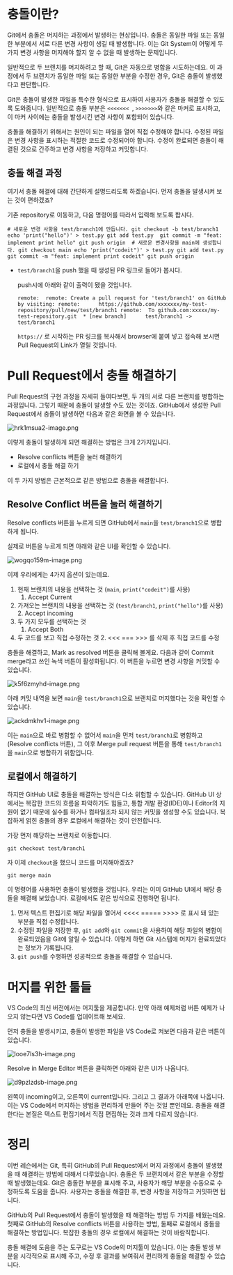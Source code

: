 # 충돌이란?

Git에서 충돌은 머지하는 과정에서 발생하는 현상입니다. 충돌은 동일한 파일 또는 동일한 부분에서 서로 다른 변경 사항이 생길 때 발생합니다. 이는 Git System이 어떻게 두 가지 변경 사항을 머지해야 할지 알 수 없을 때 발생하는 문제입니다.

일반적으로 두 브랜치를 머지하려고 할 때, Git은 자동으로 병합을 시도하는데요. 이 과정에서 두 브랜치가 동일한 파일 또는 동일한 부분을 수정한 경우, Git은 충돌이 발생했다고 판단합니다.

Git은 충돌이 발생한 파일을 특수한 형식으로 표시하여 사용자가 충돌을 해결할 수 있도록 도와줍니다. 일반적으로 충돌 부분은 `<<<<<<< `, `>>>>>>>`와 같은 마커로 표시하고, 이 마커 사이에는 충돌을 발생시킨 변경 사항이 포함되어 있습니다.

충돌을 해결하기 위해서는 원인이 되는 파일을 열어 직접 수정해야 합니다. 수정된 파일은 변경 사항을 표시하는 적절한 코드로 수정되어야 합니다. 수정이 완료되면 충돌이 해결된 것으로 간주하고 변경 사항을 저장하고 커밋합니다.

## 충돌 해결 과정

여기서 충돌 해결에 대해 간단하게 설명드리도록 하겠습니다. 먼저 충돌을 발생시켜 보는 것이 편하겠죠?

기존 repository로 이동하고, 다음 명령어를 따라서 입력해 보도록 합시다.

`# 새로운 변경 사항을 test/branch1에 만듭니다. git checkout -b test/branch1 echo 'print("hello")' > test.py git add test.py  git commit -m "feat: implement print hello" git push origin  # 새로운 변경사항을 main에 생성합니다. git checkout main echo 'print("codeit")' > test.py git add test.py git commit -m "feat: implement print codeit" git push origin`

- `test/branch1`을 push 했을 때 생성된 PR 링크로 들어가 봅시다.
    
    push시에 아래와 같이 출력이 됐을 것입니다.
    
    `remote:  remote: Create a pull request for 'test/branch1' on GitHub by visiting: remote:      https://github.com/xxxxxxx/my-test-repository/pull/new/test/branch1 remote:  To github.com:xxxxx/my-test-repository.git  * [new branch]      test/branch1 -> test/branch1`
    
    `https://` 로 시작하는 PR 링크를 복사해서 browser에 붙여 넣고 접속해 보시면 Pull Request의 Link가 열릴 것입니다.
    

# Pull Request에서 충돌 해결하기

Pull Request의 구현 과정을 자세히 들여다보면, 두 개의 서로 다른 브랜치를 병합하는 과정입니다. 그렇기 때문에 충돌이 발생할 수도 있는 것이죠. GitHub에서 생성한 Pull Request에서 충돌이 발생하면 다음과 같은 화면을 볼 수 있습니다.

![hrk1msua2-image.png](https://bakey-api.codeit.kr/api/files/resource?root=static&seqId=6650&version=&directory=hrk1msua2-image.png&name=hrk1msua2-image.png)

이렇게 충돌이 발생하게 되면 해결하는 방법은 크게 2가지입니다.

- Resolve conflicts 버튼을 눌러 해결하기
- 로컬에서 충돌 해결 하기

이 두 가지 방법은 근본적으로 같은 방법으로 충돌을 해결합니다.

## Resolve Conflict 버튼을 눌러 해결하기

Resolve conflicts 버튼을 누르게 되면 GitHub에서 `main`을 `test/branch1`으로 병합하게 됩니다.

실제로 버튼을 누르게 되면 아래와 같은 UI를 확인할 수 있습니다.

![wogqo159m-image.png](https://bakey-api.codeit.kr/api/files/resource?root=static&seqId=6650&version=&directory=wogqo159m-image.png&name=wogqo159m-image.png)

이제 우리에게는 4가지 옵션이 있는데요.

1. 현재 브랜치의 내용을 선택하는 것 (`main`, `print("codeit")`를 사용)
    1. Accept Current
2. 가져오는 브랜치의 내용을 선택하는 것 (`test/branch1`, `print("hello")`를 사용)
    2. Accept incoming
3. 두 가지 모두를 선택하는 것
    1. Accept Both
4. 두 코드를 보고 직접 수정하는 것
    2. <<< === >>> 를 삭제 후 직접 코드를 수정

충돌을 해결하고, Mark as resolved 버튼을 클릭해 볼게요. 다음과 같이 Commit merge라고 쓰인 녹색 버튼이 활성화됩니다. 이 버튼을 누르면 변경 사항을 커밋할 수 있습니다.

![k5f6zmyhd-image.png](https://bakey-api.codeit.kr/api/files/resource?root=static&seqId=6650&version=&directory=k5f6zmyhd-image.png&name=k5f6zmyhd-image.png)

아래 커밋 내역을 보면 `main`을 `test/branch1`으로 브랜치로 머지했다는 것을 확인할 수 있습니다.

![ackdmkhv1-image.png](https://bakey-api.codeit.kr/api/files/resource?root=static&seqId=6650&version=&directory=ackdmkhv1-image.png&name=ackdmkhv1-image.png)

이는 `main`으로 바로 병합할 수 없어서 `main`을 먼저 `test/branch1`로 병합하고(Resolve conflicts 버튼), 그 이후 Merge pull request 버튼을 통해 `test/branch1`을 `main`으로 병합하기 위함입니다.

## 로컬에서 해결하기

하지만 GitHub UI로 충돌을 해결하는 방식은 다소 위험할 수 있습니다. GitHub UI 상에서는 복잡한 코드의 흐름을 파악하기도 힘들고, 통합 개발 환경(IDE)이나 Editor의 지원이 없기 때문에 실수를 하거나 컴파일조차 되지 않는 커밋을 생성할 수도 있습니다. 복잡하게 얽힌 충돌의 경우 로컬에서 해결하는 것이 안전합니다.

가장 먼저 해당하는 브랜치로 이동합니다.

`git checkout test/branch1`

자 이제 `checkout`을 했으니 코드를 머지해야겠죠?

`git merge main`

이 명령어를 사용하면 충돌이 발생했을 것입니다. 우리는 이미 GitHub UI에서 해당 충돌을 해결해 보았습니다. 로컬에서도 같은 방식으로 진행하면 됩니다.

1. 먼저 텍스트 편집기로 해당 파일을 열어서 <<<< ===== >>>> 로 표시 돼 있는 부분을 직접 수정합니다.
2. 수정된 파일을 저장한 후, `git add`와 `git commit`을 사용하여 해당 파일의 병합이 완료되었음을 Git에 알릴 수 있습니다. 이렇게 하면 Git 시스템에 머지가 완료되었다는 정보가 기록됩니다.
3. `git push`를 수행하면 성공적으로 충돌을 해결할 수 있습니다.

# 머지를 위한 툴들

VS Code의 최신 버전에서는 머지툴을 제공합니다. 만약 아래 예제처럼 버튼 예제가 나오지 않는다면 VS Code를 업데이트해 보세요.

먼저 충돌을 발생시키고, 충돌이 발생한 파일을 VS Code로 켜보면 다음과 같은 버튼이 있습니다.

![looe7ls3h-image.png](https://bakey-api.codeit.kr/api/files/resource?root=static&seqId=6650&version=&directory=looe7ls3h-image.png&name=looe7ls3h-image.png)

Resolve in Merge Editor 버튼을 클릭하면 아래와 같은 UI가 나옵니다.

![d9pzlzdsb-image.png](https://bakey-api.codeit.kr/api/files/resource?root=static&seqId=6650&version=&directory=d9pzlzdsb-image.png&name=d9pzlzdsb-image.png)

왼쪽이 incoming이고, 오른쪽이 current입니다. 그리고 그 결과가 아래쪽에 나옵니다. 이는 VS Code에서 머지하는 방법을 편리하게 만들어 주는 것일 뿐인데요. 충돌을 해결한다는 본질은 텍스트 편집기에서 직접 편집하는 것과 크게 다르지 않습니다.

# 정리

이번 레슨에서는 Git, 특히 GitHub의 Pull Request에서 머지 과정에서 충돌이 발생했을 때 해결하는 방법에 대해서 다루었습니다. 충돌은 두 브랜치에서 같은 부분을 수정할 때 발생했는데요. Git은 충돌한 부분을 표시해 주고, 사용자가 해당 부분을 수동으로 수정하도록 도움을 줍니다. 사용자는 충돌을 해결한 후, 변경 사항을 저장하고 커밋하면 됩니다.

GitHub의 Pull Request에서 충돌이 발생했을 때 해결하는 방법 두 가지를 배웠는데요. 첫째로 GitHub의 Resolve conflicts 버튼을 사용하는 방법, 둘째로 로컬에서 충돌을 해결하는 방법입니다. 복잡한 충돌의 경우 로컬에서 해결하는 것이 바람직합니다.

충돌 해결에 도움을 주는 도구로는 VS Code의 머지툴이 있습니다. 이는 충돌 발생 부분을 시각적으로 표시해 주고, 수정 후 결과를 보여줘서 편리하게 충돌을 해결할 수 있습니다.